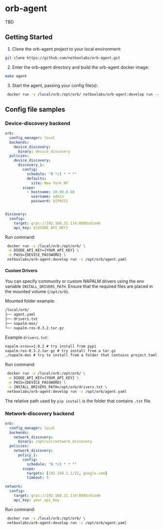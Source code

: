 # orb-agent
TBD

## Getting Started
1. Clone the orb-agent project to your local environment:

```sh
git clone https://github.com/netboxlabs/orb-agent.git
```

2. Enter the orb-agent directory and build the orb-agent docker image:
```sh
make agent
```

3. Start the agent, passing your config file(s):
```sh
 docker run -v /local/orb:/opt/orb/ netboxlabs/orb-agent:develop run -c /opt/orb/agent.yaml
```

## Config file samples

### Device-discovery backend

```yaml
orb:
  config_manager: local
  backends:
    device_discovery:
      binary: device_discovery
  policies:
    device_discovery:
      discovery_1:
        config:
          schedule: "0 */2 * * *"
          defaults:
            site: New York NY
        scope:
          - hostname: 10.90.0.50
            username: admin
            password: ${PASS}


discovery:
  config:
    target: grpc://192.168.31.114:8080/diode
    api_key: ${DIODE_API_KEY}
```

Run command:
```sh
 docker run -v /local/orb:/opt/orb/ \
 -e DIODE_API_KEY={YOUR_API_KEY} \
 -e PASS={DEVICE_PASSWORD} \
 netboxlabs/orb-agent:develop run -c /opt/orb/agent.yaml
```

#### Custom Drivers
You can specify community or custom NAPALM drivers using the env variable `INSTALL_DRIVERS_PATH`. Ensure that the required files are placed in the mounted volume (`/opt/orb`).

Mounted folder example:
```sh
/local/orb/
├── agent.yaml
├── drivers.txt
├── napalm-mos/
└── napalm-ros-0.3.2.tar.gz
```

Example `drivers.txt`:
```txt
napalm-sros==1.0.2 # try install from pypi
napalm-ros-0.3.2.tar.gz # try install from a tar.gz
./napalm-mos # try to install from a folder that contains project.toml
```

Run command:
```sh
 docker run -v /local/orb:/opt/orb/ \
 -e DIODE_API_KEY={YOUR_API_KEY} \
 -e PASS={DEVICE_PASSWORD} \
 -e INSTALL_DRIVERS_PATH=/opt/orb/drivers.txt \
 netboxlabs/orb-agent:develop run -c /opt/orb/agent.yaml
```
The relative path used by `pip install` is the folder that contains `.txt` file.


### Network-discovery backend
```yaml
orb:
  config_manager: local
  backends:
    network_discovery:
      binary: /opt/usr/network_discovery
  policies:
    network_discovery:
      policy_1:
        config:
          schedule: "0 */2 * * *"
        scope:
          targets: [192.168.1.1/22, google.com]
          timeout: 5

network:
  config:
    target: grpc://192.168.31.114:8080/diode
    api_key: your_api_key
```

Run command:
```sh
 docker run -v /local/orb:/opt/orb/ \
 netboxlabs/orb-agent:develop run -c /opt/orb/agent.yaml
```
